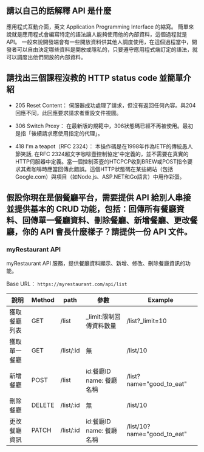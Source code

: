 ## 請以自己的話解釋 API 是什麼

應用程式互動介面，英文 Application Programming Interface 的縮寫。
簡單來說就是應用程式會編寫特定的語法讓人能夠使用他的內部資料，這個過程就是 API。
一般來說開發端會有一些開放資料供其他人調度使用，在這個過程當中，開發者可以自由決定哪些資料是開放或隱私的，只要遵守應用程式端訂定的語法，就可以調度出他們開放的內部資料。

## 請找出三個課程沒教的 HTTP status code 並簡單介紹

- 205 Reset Content：
伺服器成功處理了請求，但沒有返回任何內容。與204回應不同，此回應要求請求者重設文件視圖。

- 306 Switch Proxy：
在最新版的規範中，306狀態碼已經不再被使用。最初是指「後續請求應使用指定的代理」。

- 418 I'm a teapot（RFC 2324）：
本操作碼是在1998年作為IETF的傳統愚人節笑話, 在RFC 2324超文字咖啡壺控制協定'中定義的，並不需要在真實的HTTP伺服器中定義。當一個控制茶壺的HTCPCP收到BREW或POST指令要求其煮咖啡時應當回傳此錯誤。這個HTTP狀態碼在某些網站（包括Google.com）與項目（如Node.js、ASP.NET和Go語言）中用作彩蛋。

## 假設你現在是個餐廳平台，需要提供 API 給別人串接並提供基本的 CRUD 功能，包括：回傳所有餐廳資料、回傳單一餐廳資料、刪除餐廳、新增餐廳、更改餐廳，你的 API 會長什麼樣子？請提供一份 API 文件。


### myRestaurant API
myRestaurant API 服務，提供餐廳資料顯示、新增、修改、刪除餐廳資訊的功能。

Base URL： `https://myrestaurant.com/api/list`

| 說明     | Method | path       | 參數                   | Example             |
|--------|--------|------------|----------------------|----------------|
| 獲取餐廳列表 | GET    | /list     | _limit:限制回傳資料數量           | /list?_limit=10 |
| 獲取單一餐廳 | GET    | /list/:id | 無                    | /list/10      |
| 新增餐廳   | POST   | /list     | id:餐廳ID name: 餐廳名稱 | /list?name="good_to_eat"              |
| 刪除餐廳   | DELETE   | /list/:id     | 無 | /list/10               |
| 更改餐廳資訊   | PATCH   | /list/:id     | id:餐廳ID name: 餐廳名稱 | /list/10?name="good_to_eat"             |
